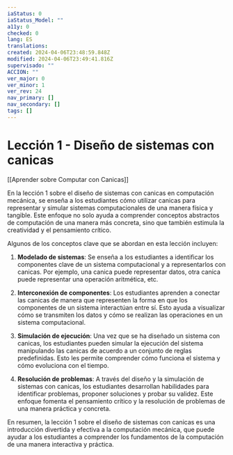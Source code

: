 ```yaml
---
iaStatus: 0
iaStatus_Model: ""
a11y: 0
checked: 0
lang: ES
translations: 
created: 2024-04-06T23:48:59.848Z
modified: 2024-04-06T23:49:41.816Z
supervisado: ""
ACCION: ""
ver_major: 0
ver_minor: 1
ver_rev: 24
nav_primary: []
nav_secondary: []
tags: []
---
```

# Lección 1 - Diseño de sistemas con canicas

[[Aprender sobre Computar con Canicas]]

En la lección 1 sobre el diseño de sistemas con canicas en computación mecánica, se enseña a los estudiantes cómo utilizar canicas para representar y simular sistemas computacionales de una manera física y tangible. Este enfoque no solo ayuda a comprender conceptos abstractos de computación de una manera más concreta, sino que también estimula la creatividad y el pensamiento crítico.

Algunos de los conceptos clave que se abordan en esta lección incluyen:

1. **Modelado de sistemas**: Se enseña a los estudiantes a identificar los componentes clave de un sistema computacional y a representarlos con canicas. Por ejemplo, una canica puede representar datos, otra canica puede representar una operación aritmética, etc.

2. **Interconexión de componentes**: Los estudiantes aprenden a conectar las canicas de manera que representen la forma en que los componentes de un sistema interactúan entre sí. Esto ayuda a visualizar cómo se transmiten los datos y cómo se realizan las operaciones en un sistema computacional.

3. **Simulación de ejecución**: Una vez que se ha diseñado un sistema con canicas, los estudiantes pueden simular la ejecución del sistema manipulando las canicas de acuerdo a un conjunto de reglas predefinidas. Esto les permite comprender cómo funciona el sistema y cómo evoluciona con el tiempo.

4. **Resolución de problemas**: A través del diseño y la simulación de sistemas con canicas, los estudiantes desarrollan habilidades para identificar problemas, proponer soluciones y probar su validez. Este enfoque fomenta el pensamiento crítico y la resolución de problemas de una manera práctica y concreta.

En resumen, la lección 1 sobre el diseño de sistemas con canicas es una introducción divertida y efectiva a la computación mecánica, que puede ayudar a los estudiantes a comprender los fundamentos de la computación de una manera interactiva y práctica.

